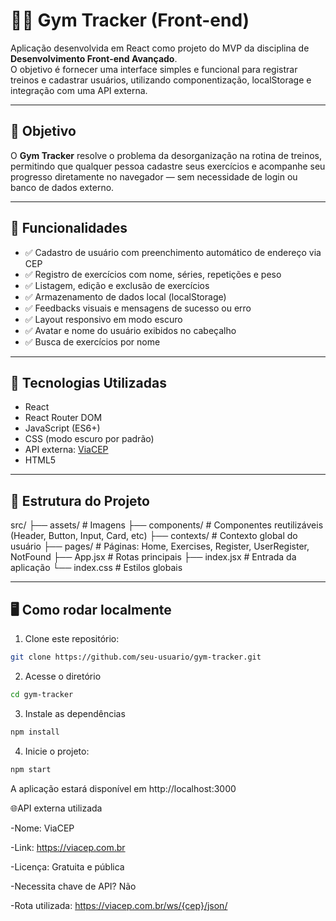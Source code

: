 # 🏋️‍♂️ Gym Tracker (Front-end)

Aplicação desenvolvida em React como projeto do MVP da disciplina de **Desenvolvimento Front-end Avançado**.  
O objetivo é fornecer uma interface simples e funcional para registrar treinos e cadastrar usuários, utilizando componentização, localStorage e integração com uma API externa.

---

## 🎯 Objetivo

O **Gym Tracker** resolve o problema da desorganização na rotina de treinos, permitindo que qualquer pessoa cadastre seus exercícios e acompanhe seu progresso diretamente no navegador — sem necessidade de login ou banco de dados externo.

---

## 🚀 Funcionalidades

- ✅ Cadastro de usuário com preenchimento automático de endereço via CEP
- ✅ Registro de exercícios com nome, séries, repetições e peso
- ✅ Listagem, edição e exclusão de exercícios
- ✅ Armazenamento de dados local (localStorage)
- ✅ Feedbacks visuais e mensagens de sucesso ou erro
- ✅ Layout responsivo em modo escuro
- ✅ Avatar e nome do usuário exibidos no cabeçalho
- ✅ Busca de exercícios por nome

---

## 🧱 Tecnologias Utilizadas

- React
- React Router DOM
- JavaScript (ES6+)
- CSS (modo escuro por padrão)
- API externa: [ViaCEP](https://viacep.com.br)
- HTML5

---

## 🧭 Estrutura do Projeto

src/
├── assets/ # Imagens
├── components/ # Componentes reutilizáveis (Header, Button, Input, Card, etc)
├── contexts/ # Contexto global do usuário
├── pages/ # Páginas: Home, Exercises, Register, UserRegister, NotFound
├── App.jsx # Rotas principais
├── index.jsx # Entrada da aplicação
└── index.css # Estilos globais


---

## 🖥️ Como rodar localmente

1. Clone este repositório:

```bash
git clone https://github.com/seu-usuario/gym-tracker.git
```

2. Acesse o diretório

```bash
cd gym-tracker
```

3. Instale as dependências

```bash
npm install
```

4. Inicie o projeto:

```bash
npm start
```

A aplicação estará disponível em http://localhost:3000

🌐API externa utilizada

-Nome: ViaCEP

-Link: https://viacep.com.br

-Licença: Gratuita e pública

-Necessita chave de API? Não

-Rota utilizada: https://viacep.com.br/ws/{cep}/json/

